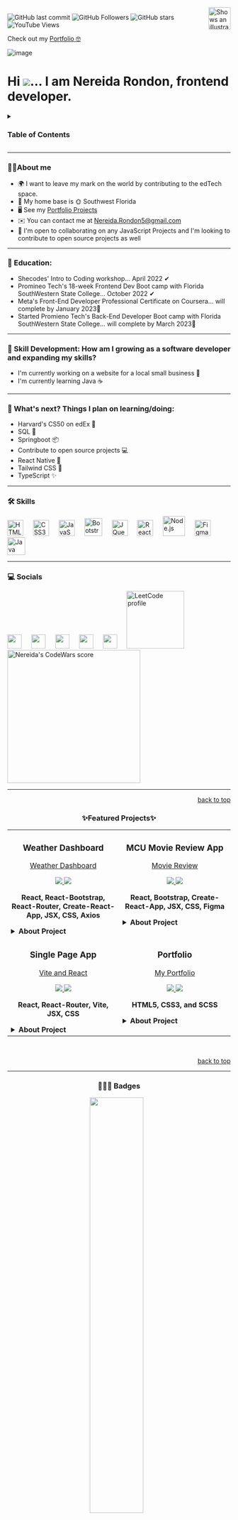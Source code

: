 <picture>
  <source media="(prefers-color-scheme: dark)" srcset="https://user-images.githubusercontent.com/25423296/163456776-7f95b81a-f1ed-45f7-b7ab-8fa810d529fa.png">
  <source media="(prefers-color-scheme: light)" srcset="https://user-images.githubusercontent.com/25423296/163456779-a8556205-d0a5-45e2-ac17-42d089e3c3f8.png">
  <img align='right' alt="Shows an illustrated sun in light mode and a moon with stars in dark mode." src="https://user-images.githubusercontent.com/25423296/163456779-a8556205-d0a5-45e2-ac17-42d089e3c3f8.png" width='50' height='50'>
</picture>
<a name="readme-top"></a>

![GitHub last commit](https://img.shields.io/github/last-commit/nereidarondon/NereidaRondon?style=for-the-badge&color=001ac2) 
![GitHub Followers](https://img.shields.io/github/followers/nereidarondon?color=purple&logo=github&style=for-the-badge) 
![GitHub stars](https://img.shields.io/github/stars/nereidarondon?color=deeppink&logo=github&style=for-the-badge)
![YouTube Views](https://img.shields.io/youtube/channel/views/UCinpD9noy3Jb9l4OWSMg6uQ?color=red%20&logo=youtube&style=for-the-badge)

Check out my [Portfolio 🤓](http://NereidaRondon.com)

![image](https://user-images.githubusercontent.com/97356401/198838136-080bb193-be4d-4380-8e7a-ee02bdf2ba4a.png)


# Hi ![](https://user-images.githubusercontent.com/18350557/176309783-0785949b-9127-417c-8b55-ab5a4333674e.gif)... I am Nereida Rondon, frontend developer.


<details>
  <summary><h3>Table of Contents</h3></summary>
  <ol>
<li><a href="https://github.com/NereidaRondon/NereidaRondon/blob/main/README.md#about-me">About me</a></li>
    <li><a href="https://github.com/NereidaRondon/NereidaRondon/blob/main/README.md#-education">Education</a></li>
    <li><a href="https://github.com/NereidaRondon/NereidaRondon/blob/main/README.md#-skill-development-how-am-i-growing-as-a-software-developer-and-expanding-my-skills">Skill Development</a></li> 
    <li><a href="https://github.com/NereidaRondon/NereidaRondon/blob/main/README.md#-whats-next-things-i-plan-on-learningdoing">What's next?</a></li> 
    <li><a href="https://github.com/NereidaRondon/NereidaRondon/blob/main/README.md#-skills">Skills</a></li> 
    <li><a href="https://github.com/NereidaRondon/NereidaRondon/blob/main/README.md#-socials">Socials</a></li> 
    <li><a href="https://github.com/NereidaRondon/NereidaRondon/blob/main/README.md#-featured-projects">Featured Projects</a></li> 
    <li><a href="https://github.com/NereidaRondon/NereidaRondon/blob/main/README.md#-badges">Badges</a></li> 
  </ol>  
</details>

------------------------------

### 👩🏻About me

* 🌍  I want to leave my mark on the world by contributing to the edTech space. 
* 🌴  My home base is 🌞 Southwest Florida
* 🖥️  See my [Portfolio Projects](https://nereidarondon.com/projects.html)
* ✉️  You can contact me at [Nereida.Rondon5@gmail.com](mailto:Nereida.Rondon5@gmail.com)
* 🤝  I'm open to collaborating on any JavaScript Projects and I'm looking to contribute to open source projects as well

------------------------------------ 

### 🏁 Education:
- Shecodes' Intro to Coding workshop... April 2022 ✔
- Promineo Tech's 18-week Frontend Dev Boot camp with Florida SouthWestern State College... October 2022 ✔
- Meta's Front-End Developer Professional Certificate on Coursera... will complete by January 2023🚀
- Started Promieno Tech's Back-End Developer Boot camp with Florida SouthWestern State College... will complete by March 2023🚀

------------------------------

### 🌼 Skill Development: How am I growing as a software developer and expanding my skills?
- I'm currently working on a website for a local small business 🔨 
- I'm currently learning Java ☕
<!--   * Springboot 
  * SQL -->

------------------------------

### 🔮 What's next? Things I plan on learning/doing:
- Harvard's CS50 on edEx 🧠
- SQL 📃
- Springboot 📦
- Contribute to open source projects 💻
- React Native 📱
- Tailwind CSS 🍃
- TypeScript ✨


------------------------------------    

### 🛠 Skills
<p align="left">
<a href="https://developer.mozilla.org/en-US/docs/Glossary/HTML5" target="_blank" rel="noreferrer"><img src="https://raw.githubusercontent.com/danielcranney/readme-generator/main/public/icons/skills/html5-colored.svg" width="36" height="36" alt="HTML5"/></a>  
&emsp; <a href="https://www.w3.org/TR/CSS/#css" target="_blank" rel="noreferrer"><img src="https://raw.githubusercontent.com/danielcranney/readme-generator/main/public/icons/skills/css3-colored.svg" width="36" height="36" alt="CSS3"/></a>  
&emsp; <a href="https://developer.mozilla.org/en-US/docs/Web/JavaScript" target="_blank" rel="noreferrer"><img src="https://raw.githubusercontent.com/danielcranney/readme-generator/main/public/icons/skills/javascript-colored.svg" width="36" height="36" alt="JavaScript" /></a>  
&emsp; <a href="https://getbootstrap.com/" target="_blank" rel="noreferrer"><img src="https://raw.githubusercontent.com/danielcranney/readme-generator/main/public/icons/skills/bootstrap-colored.svg" width="40" height="40" alt="Bootstrap"/></a>  
&emsp; <a href="https://jquery.com/" target="_blank" rel="noreferrer"><img src="https://raw.githubusercontent.com/danielcranney/readme-generator/main/public/icons/skills/jquery-colored.svg" width="36" height="36" alt="JQuery" /></a>  
&emsp; <a href="https://reactjs.org/" target="_blank" rel="noreferrer"><img src="https://raw.githubusercontent.com/danielcranney/readme-generator/main/public/icons/skills/react-colored.svg" width="36" height="36" alt="React" /></a>  
&emsp; <a href="https://nodejs.org/en/" target="_blank"><img src="https://nodejs.org/static/images/logo.svg" width="50" height="45" alt="Node.js"/></a>  
&emsp; <a href="https://www.figma.com/" target="_blank" rel="noreferrer"><img src="https://raw.githubusercontent.com/danielcranney/readme-generator/main/public/icons/skills/figma-colored.svg" width="36" height="36" alt="Figma" /></a>
&emsp; <a href="https://www.oracle.com/java/" target="_blank" rel="noreferrer"><img src="https://raw.githubusercontent.com/danielcranney/readme-generator/main/public/icons/skills/java-colored.svg" width="40" height="40" alt="Java" /></a>
</p>

<!-- &emsp;<a href="https://sass-lang.com/" target="_blank" rel="noreferrer"><img src="https://raw.githubusercontent.com/danielcranney/readme-generator/main/public/icons/skills/sass-colored.svg" width="36" height="36" alt="Sass" /></a> -->

------------------------------------ 

### 💻 Socials
<p align="left">
<a href="https://www.linkedin.com/in/NereidaRondon" target="_blank" rel="noreferrer"><img src="https://raw.githubusercontent.com/danielcranney/readme-generator/main/public/icons/socials/linkedin.svg" width="32" height="32" /></a>
&emsp;
<a href="https://www.github.com/NereidaRondon" target="_blank" rel="noreferrer"><img src="https://raw.githubusercontent.com/danielcranney/readme-generator/main/public/icons/socials/github.svg" width="32" height="32" /></a>
&emsp;
 <a href="https://www.youtube.com/c/UCinpD9noy3Jb9l4OWSMg6uQ" target="_blank" rel="noreferrer"><img src="https://raw.githubusercontent.com/danielcranney/readme-generator/main/public/icons/socials/youtube.svg" width="32" height="32" /></a>
&emsp;
<a href="https://discord.com/users/NereidaRondon" target="_blank" rel="noreferrer"><img src="https://raw.githubusercontent.com/danielcranney/readme-generator/main/public/icons/socials/discord.svg" width="32" height="32" /></a>
&emsp;
<a href="https://www.codepen.io/NereidaRondon" target="_blank" rel="noreferrer"><img src="https://raw.githubusercontent.com/danielcranney/readme-generator/main/public/icons/socials/codepen.svg" width="32" height="32" /></a> 
&emsp;
<a href="https://leetcode.com/NereidaRondon/"><img src="https://upload.wikimedia.org/wikipedia/commons/0/0a/LeetCode_Logo_black_with_text.svg" width='130' alt="LeetCode profile"></a>
&emsp; 
<a href="https://www.codewars.com/users/NereidaRondon"><img class="codewars" src="https://www.codewars.com/users/NereidaRondon/badges/large" alt="Nereida's CodeWars score" width="300"></a>    
</p>    

------------------------------------

<p align="right"><a href="#readme-top">back to top</a></p> 


### <h3 align="center"> ✨Featured Projects✨</h2>

<div align="center">
<table>  
  <!--------WEATHER APP--------->
<tr>
<td width="50%" valign="top">  
<h3 align="center">Weather Dashboard</h2>
<div align="center" >  
  
  [Weather Dashboard](https://user-images.githubusercontent.com/97356401/200140593-73171a2f-66e0-4524-86ed-930e2618b2a8.webm)

<p>
  <a href="https://github.com/NereidaRondon/Weather.git" target="_blank">
  <img src="https://img.shields.io/badge/Code-black?style=for-the-badge&logo=github"/>
    
  <a href="https://nereidarondon.github.io/Weather/" target="_blank">
  <img src="https://img.shields.io/badge/-website-green?style=for-the-badge&color=001ac2"/>
  </a>
</p>
 
 <p><strong>React, React-Bootstrap, React-Router, Create-React-App, JSX, CSS, Axios</strong></p>
 <details align="left">
   <summary><strong>About Project</strong></summary>
    <p>This app gives the user's local weather and has a dashboard that stores "favorite" locations searched by the user with API     integration. These locations' weather can be updated or deleted to make room for another destination. There is also a map         page. This project uses the Open weather API and Google's Geo Location API, as well as Google's Static Map API and Directions     API.</p>
 </details>
</div>
</td>
<!--------MOVIE REVIEW APP--------->  
<td width="50%" valign="top">
  <h3 align="center">MCU Movie Review App</h2>

  <div align="center" >  
  <a href='https://nereidarondon.com/'</a>

  [Movie Review](https://user-images.githubusercontent.com/97356401/200150968-b07db472-0386-4460-819c-dd7e721eaae3.webm)

<p>
  <a href="https://github.com/NereidaRondon/MCUMovies.git" target="_blank">
  <img src="https://img.shields.io/badge/Code-black?style=for-the-badge&logo=github"/>
    
  <a href="https://nereidarondon.github.io/MCUMovies/" target="_blank">
  <img src="https://img.shields.io/badge/-website-green?style=for-the-badge&color=001ac2"/>
  </a></a>
</p>
  
<p><strong>React, Bootstrap, Create-React-App, JSX, CSS, Figma</strong></p>

 <details align="left">
   <summary><strong>About Project</strong></summary>    
    <p>This Movie App includes all 30 MCU movies from 2008-2022. Movies have a Title, year released, a movie synopsis when user       hovers over the image.</p>
 </details>  
</div>
</td>
</tr>

<!--------NAVBAR--------->
<tr>
<td width="50%" valign="top">
<h3 align="center">Single Page App</h2>
 <div align="center" >   
     
 [Vite and React](https://user-images.githubusercontent.com/97356401/200150937-890d215e-9d52-4566-810a-10330b3a18fa.webm)

<p>
  <a href="https://github.com/NereidaRondon/react-nav.git" target="_blank">
  <img src="https://img.shields.io/badge/Code-black?style=for-the-badge&logo=github"/>
    
  <a href="https://sugarplumfairy.netlify.app/" target="_blank">
  <img src="https://img.shields.io/badge/-website-green?style=for-the-badge&color=001ac2"/>
  </a>
</p>
  
<p><strong>React, React-Router, Vite, JSX, CSS</strong></p>

 <details align="left">
   <summary><strong>About Project</strong></summary>   
      <p>This is a fully functional demo application created with React. Using vite and react-router, this simple navbar template       can be used for the basis of any single page application.</p>
 </details>  
</div>
</td>

<!--------PORTFOLIO--------->  
<td width="50%" valign="top">  
  <h3 align="center" color="blue">Portfolio</h2>

  <div align="center" >  
  <a href='https://nereidarondon.com/'</a>

  [My Portfolio](https://user-images.githubusercontent.com/97356401/200138812-62cdd440-7e18-4007-b4dc-aa8fe04f202f.webm)

<p>
  <a href="https://github.com/NereidaRondon/MyPortfolio.git" target="_blank">
  <img src="https://img.shields.io/badge/Code-black?style=for-the-badge&logo=github"/>
    
  <a href="https://nereidarondon.com/" target="_blank">
  <img src="https://img.shields.io/badge/-website-green?style=for-the-badge&color=001ac2"/>
  </a></a>
</p>
  
<p><strong>HTML5, CSS3, and SCSS</strong></p>
    
  <details align="left">
   <summary><strong>About Project</strong></summary>
    <p>Created a website to display my work and projects.</p>
  </details>
</div>
</tr>
</table>

$~~~$
  
  <p align="right"><a href="#readme-top">back to top</a></p> 
  
  
------------------------------------ 

<!--{
    light blue title_color: "00AEFF",
    icon_color: "2DDE98",
    text_color: "FFFFFF",
    bg_color: "050F2C",
    bg_color: 050505
    royal blue:001ac2
    purple: 8400ff
} -->
  
### 👩🏻‍💻 Badges
<p align="left">
   
 <a href="http://www.github.com/NereidaRondon"><img width="49%" src="https://github-readme-stats.vercel.app/api?username=nereidarondon&bg_color=000&icon_color=8835cc&text_color=ffffff&title_color=00AEFF&show_icons=true&hide_border=true" /></a>$~~~$<a href="http://www.github.com/NereidaRondon"><img width="49%" src="https://github-readme-streak-stats.herokuapp.com/?user=NereidaRondon&stroke=ffffff&background=000&ring=001ac2&fire=8835cc&currStreakNum=ffffff&currStreakLabel=00AEFF&sideNums=ffffff&sideLabels=ffffff&dates=8835cc&hide_border=true" /></a>

<!-- <a href="http://www.github.com/NereidaRondon"><img src="https://activity-graph.herokuapp.com/graph?username=NereidaRondon&bg_color=000000&color=ffffff&line=001ac2&point=00AEFF&area_color=8400ff&area=true&hide_border=true&custom_title=GitHub%20Commits%20Graph" alt="GitHub Commits Graph" /></a> -->

  
  [![Nereida's github activity graph](https://github-readme-activity-graph.cyclic.app/graph?username=NereidaRondon&theme=react-dark&bg_color=000000&color=ffffff&line=001ac2&point=00AEFF&area_color=8400ff&area=true&hide_border=true&custom_title=GitHub%20Commits%20Graph)](https://github.com/ashutosh00710/github-readme-activity-graph)
  

[![@nereidarondon's Holopin board](https://holopin.io/api/user/board?user=nereidarondon)](https://holopin.io/@nereidarondon)

<p align="right"><a href="#readme-top">back to top</a></p> 
